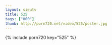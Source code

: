```yaml
--- 
layout: sieutv
title: 525
tags: ["000"]
thumb: http://porn720.net/video/525/poster.jpg
---
```

{% include porn720 key="525" %} 
